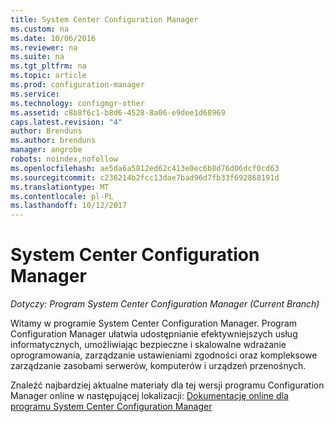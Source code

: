 ```yaml
---
title: System Center Configuration Manager
ms.custom: na
ms.date: 10/06/2016
ms.reviewer: na
ms.suite: na
ms.tgt_pltfrm: na
ms.topic: article
ms.prod: configuration-manager
ms.service: 
ms.technology: configmgr-other
ms.assetid: c8b8f6c1-b8d6-4528-8a06-e9dee1d68969
caps.latest.revision: "4"
author: Brenduns
ms.author: brenduns
manager: angrobe
robots: noindex,nofollow
ms.openlocfilehash: ae5da6a5812ed62c413e0ec6b8d76d06dcf0cd63
ms.sourcegitcommit: c236214b2fcc13dae7bad96d7fb33f692868191d
ms.translationtype: MT
ms.contentlocale: pl-PL
ms.lasthandoff: 10/12/2017
---
```

# <a name="system-center-configuration-manager"></a>System Center Configuration Manager

*Dotyczy: Program System Center Configuration Manager (Current Branch)*

Witamy w programie System Center Configuration Manager. Program Configuration Manager ułatwia udostępnianie efektywniejszych usług informatycznych, umożliwiając bezpieczne i skalowalne wdrażanie oprogramowania, zarządzanie ustawieniami zgodności oraz kompleksowe zarządzanie zasobami serwerów, komputerów i urządzeń przenośnych.  

 Znaleźć najbardziej aktualne materiały dla tej wersji programu Configuration Manager online w następującej lokalizacji: [Dokumentację online dla programu System Center Configuration Manager](https://go.microsoft.com/fwlink/?LinkID=533344)
